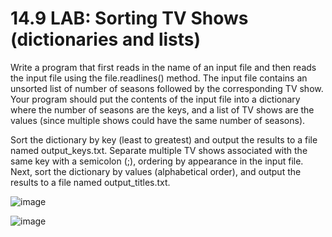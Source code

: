 # 14.9 LAB: Sorting TV Shows (dictionaries and lists)

Write a program that first reads in the name of an input file and then reads the input file using the file.readlines() method. The input file contains an unsorted list of number of seasons followed by the corresponding TV show. Your program should put the contents of the input file into a dictionary where the number of seasons are the keys, and a list of TV shows are the values (since multiple shows could have the same number of seasons).

Sort the dictionary by key (least to greatest) and output the results to a file named output_keys.txt. Separate multiple TV shows associated with the same key with a semicolon (;), ordering by appearance in the input file. Next, sort the dictionary by values (alphabetical order), and output the results to a file named output_titles.txt.

![image](https://github.com/PonguTracer/Sorting-TV-Shows/assets/67764701/d3177282-737a-4568-bfe0-96f81217fbb4)

![image](https://github.com/PonguTracer/Sorting-TV-Shows/assets/67764701/1a7c8f9d-798f-41ea-a3cd-45acbda25a04)
